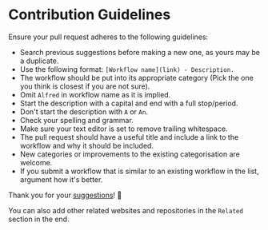 # Contribution Guidelines
Ensure your pull request adheres to the following guidelines:
- Search previous suggestions before making a new one, as yours may be a duplicate.
- Use the following format: `[Workflow name](link) - Description.`
- The workflow should be put into its appropriate category (Pick the one you think is closest if you are not sure).
- Omit `Alfred` in workflow name as it is implied.
- Start the description with a capital and end with a full stop/period.
- Don't start the description with `A` or `An`.
- Check your spelling and grammar.
- Make sure your text editor is set to remove trailing whitespace.
- The pull request should have a useful title and include a link to the workflow and why it should be included.
- New categories or improvements to the existing categorisation are welcome.
- If you submit a workflow that is similar to an existing workflow in the list, argument how it's better.

Thank you for your [suggestions](https://github.com/learn-anything/alfred-workflows/edit/master/readme.md)! 💜

You can also add other related websites and repositories in the `Related` section in the end.